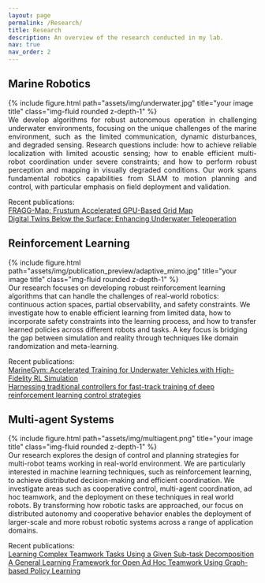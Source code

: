 ```yaml
---
layout: page
permalink: /Research/
title: Research
description: An overview of the research conducted in my lab. 
nav: true
nav_order: 2
---
```

<!-- Google tag (gtag.js) -->
<script async src="https://www.googletagmanager.com/gtag/js?id=G-HLN7KFZYDV"></script>
<script>
  window.dataLayer = window.dataLayer || [];
  function gtag(){dataLayer.push(arguments);}
  gtag('js', new Date());

  gtag('config', 'G-HLN7KFZYDV');
</script>

## Marine Robotics

<div class="row align-items-center">
    <div class="col-4">
      {% include figure.html path="assets/img/underwater.jpg" title="your image title" class="img-fluid rounded z-depth-1" %}
    </div>
    <div class="col-8" style="text-align: justify;">
      We develop algorithms for robust autonomous operation in challenging underwater environments, focusing on the unique challenges of the marine environment, such as the limited communication, dynamic disturbances, and degraded sensing. Research questions include: how to achieve reliable localization with limited acoustic sensing; how to enable efficient multi-robot coordination under severe constraints; and how to perform robust perception and mapping in visually degraded conditions. Our work spans fundamental robotics capabilities from SLAM to motion planning and control, with particular emphasis on field deployment and validation.
    </div>
</div>



Recent publications:   
[FRAGG-Map: Frustum Accelerated GPU-Based Grid Map](https://ieeexplore.ieee.org/abstract/document/10801590)  
[Digital Twins Below the Surface: Enhancing Underwater Teleoperation](https://arxiv.org/abs/2402.07556)  

## Reinforcement Learning


<div class="row align-items-center">
    <div class="col-4">
      {% include figure.html path="assets/img/publication_preview/adaptive_mimo.jpg" title="your image title" class="img-fluid rounded z-depth-1" %}
    </div>
    <div class="col-8">
      Our research focuses on developing robust reinforcement learning algorithms that can handle the challenges of real-world robotics: continuous action spaces, partial observability, and safety constraints. We investigate how to enable efficient learning from limited data, how to incorporate safety constraints into the learning process, and how to transfer learned policies across different robots and tasks. A key focus is bridging the gap between simulation and reality through techniques like domain randomization and meta-learning.
    </div>
</div>

Recent publications:  
[MarineGym: Accelerated Training for Underwater Vehicles with High-Fidelity RL Simulation](https://arxiv.org/abs/2410.14117)  
[Harnessing traditional controllers for fast-track training of deep reinforcement learning control strategies](https://www.tandfonline.com/doi/full/10.1080/20464177.2024.2367276)  

## Multi-agent Systems

<div class="row align-items-center">
    <div class="col-4">
      {% include figure.html path="assets/img/multiagent.png" title="your image title" class="img-fluid rounded z-depth-1" %}
    </div>
    <div class="col-8">
      Our research explores the design of control and planning strategies for multi-robot teams working in real-world environment. We are particularly interested in machine learning techniques, such as reinforcement learning, to achieve distributed decision-making and efficient coordination. We investigate areas such as cooperative control, multi-agent coordination, ad hoc teamwork, and the deployment on these techniques in real world robots. By transforming how robotic tasks are approached, our focus on distributed autonomy and cooperative behavior enables the deployment of larger-scale and more robust robotic systems across a range of application domains.
    </div>
</div>


Recent publications:  
[Learning Complex Teamwork Tasks Using a Given Sub-task Decomposition](https://www.ifaamas.org/Proceedings/aamas2024/pdfs/p598.pdf)   
[A General Learning Framework for Open Ad Hoc Teamwork Using Graph-based Policy Learning](https://www.jmlr.org/papers/v24/22-099.html)